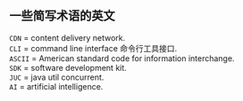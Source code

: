 ## 一些简写术语的英文

`CDN` = content delivery network.  
`CLI` = command line interface 命令行工具接口.  
`ASCII` = American standard code for information interchange.  
`SDK` = software development kit.  
`JUC` = java util concurrent.  
`AI` = artificial intelligence.  